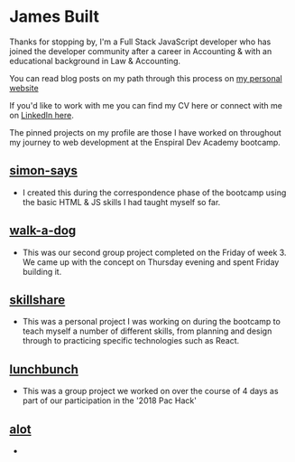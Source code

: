 # James Built
Thanks for stopping by, I'm a Full Stack JavaScript developer who has joined the developer community after a career in Accounting & with an educational background in Law & Accounting.

You can read blog posts on my path through this process on [my personal website](https://www.built.kiwi)

If you'd like to work with me you can find my CV here or connect with me on [LinkedIn here](https://www.linkedin.com/in/james-built-630102173/).

The pinned projects on my profile are those I have worked on throughout my journey to web development at the Enspiral Dev Academy bootcamp.

## [simon-says](https://github.com/james-built/simon-says)
* I created this during the correspondence phase of the bootcamp using the basic HTML & JS skills I had taught myself so far.

## [walk-a-dog](https://github.com/james-built/walk-a-dog)
* This was our second group project completed on the Friday of week 3. We came up with the concept on Thursday evening and spent Friday building it.

## [skillshare](https://github.com/james-built/skillshare)
* This was a personal project I was working on during the bootcamp to teach myself a number of different skills, from planning and design through to practicing specific technologies such as React.

## [lunchbunch](https://github.com/nikau-2018/lunchbunch)
* This was a group project we worked on over the course of 4 days as part of our participation in the '2018 Pac Hack'

## [alot](https://github.com/nikau-2018/alot)
*
